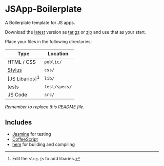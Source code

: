 JSApp-Boilerplate
=================

A Boilerplate template for JS apps.

Download the [latest][] version as [tar.gz][] or [zip][] and use that as your
start.

Place your files in the following directories:

| Type              | Location      |
|-------------------|---------------|
| HTML / CSS        | `public/`     |
| [Stylus][]        | `css/`        |
| [JS Libaries][^1] | `lib/`        |
| tests             | `test/specs/` |
| JS Code           | `src/`        |

*Remember to replace this README file.*

[^1]: Edit the `slug.js` to add libaries.

## Includes ##

* [Jasmine](https://jasmine.github.io/) for testing
* [CoffeeScript](http://coffeescript.org/)
* [hem](http://spinejs.com/docs/hem) for building and compiling

[latest]: https://github.com/sukima/JSApp-Boilerplate/tree/latest
[tar.gz]: https://github.com/sukima/JSApp-Boilerplate/archive/latest.tar.gz
[zip]: https://github.com/sukima/JSApp-Boilerplate/archive/latest.zip
[Stylus]: http://learnboost.github.com/stylus/
